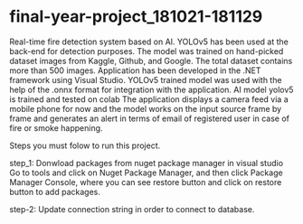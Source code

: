# final-year-project_181021-181129
Real-time fire detection system based on AI. YOLOv5 has been used at the back-end for detection purposes. 
The model was trained on hand-picked dataset images from Kaggle, Github, and Google.
The total dataset contains more than 500 images. Application has been developed in the .NET framework using Visual Studio.
YOLOv5 trained model was used with the help of the .onnx format for integration with the application. 
AI model yolov5 is trained and tested on colab
The application displays a camera feed via a mobile phone for now and the model works on the input source frame by frame and generates an alert in terms of email of registered user in case of fire or smoke happening.


Steps you must folow to run this project.


step_1: 
Donwload packages from nuget package manager in visual studio
Go to tools and click on Nuget Package Manager, and then click Package Manager Console, where you can see restore button and click on restore button to add packages.

step-2:
Update connection string in order to connect to database.
